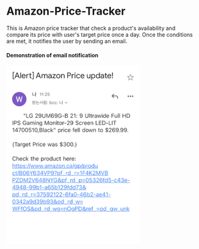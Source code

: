# Amazon-Price-Tracker
This is Amazon price tracker that check a product's availability and compare its price with user's target price once a day.
Once the conditions are met, it notifies the user by sending an email.

#### Demonstration of email notification
<img src="images/demo-email.png" alt="" width="350"/>
